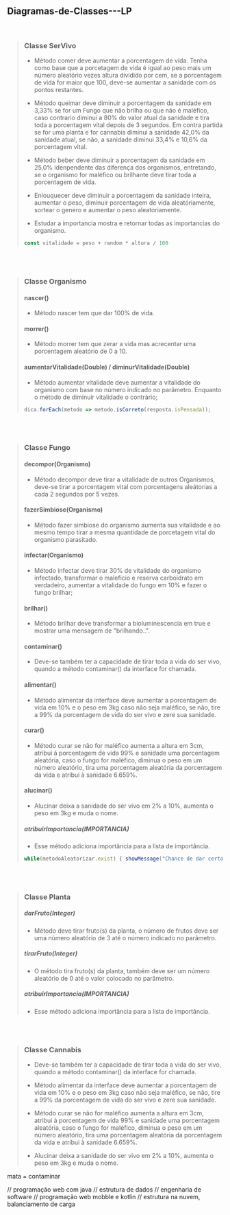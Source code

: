 ## Diagramas-de-Classes---LP

<br>

> ### Classe SerVivo
>   - Método comer deve aumentar a porcentagem de vida. Tenha como base que a porcetagem de vida é igual ao peso mais um número aleatório vezes altura dividido por cem, se a porcentagem de vida for maior que 100, deve-se aumentar a sanidade com os pontos restantes.
>     
>   - Método queimar deve diminuir a porcentagem da sanidade em 3,33% se for um Fungo que não brilha ou que não é maléfico, caso contrario diminui a 80% do valor atual da sanidade e tira toda a porcentagem vital depois de 3 segundos. Em contra partida se for uma planta e for cannabis diminui a sanidade 42,0% da sanidade atual, se não, a sanidade diminui 33,4% e 10,6% da porcentagem vital.
>
>   - Método beber deve diminuir a porcentagem da sanidade em 25,0% idenpendente das diferença dos organismos, entretando, se o organismo for maléfico ou brilhante deve tirar toda a porcentagem de vida.
>
>   - Enlouquecer deve diminuir a porcentagem da sanidade inteira, aumentar o peso, diminuir porcentagem de vida aleatóriamente, sortear o genero e aumentar o peso aleatoriamente.
>
>   - Estudar a importancia mostra e retornar todas as importancias do organismo.
>   ``` javascript
>   const vitalidade = peso + random * altura / 100
>   ``` 

<br> <br>

> ### Classe Organismo
> #### nascer()
>   - Método nascer tem que dar 100% de vida.
>
> #### morrer()
>   - Método morrer tem que zerar a vida mas acrecentar uma porcentagem aleatório de 0 a 10.
>
> #### aumentarVitalidade(Double) / diminurVitalidade(Double)
>   - Método aumentar vitalidade deve aumentar a vitalidade do organismo com base no número indicado no parâmetro. Enquanto o método de diminuir vitalidade o contrário;
>   ``` javascript
>   dica.forEach(metodo => metodo.isCorreto(resposta.isPensada));
>   ``` 

<br> <br>

> ### Classe Fungo
> #### decompor(Organismo)
>   - Método decompor deve tirar a vitalidade de outros Organismos, deve-se tirar a porcentagem vital com porcentagens aleátorias a cada 2 segundos por 5 vezes.
>
> #### fazerSimbiose(Organismo)
>   - Método fazer simbiose do organismo aumenta sua vitalidade e ao mesmo tempo tirar a mesma quantidade de porcetagem vital do organismo parasitado.
>
> #### infectar(Organismo)
>   - Método infectar deve tirar 30% de vitalidade do organismo infectado, transformar o maleficio e reserva carboidrato em verdadeiro, aumentar a vitalidade do fungo em 10% e fazer o fungo brilhar;
>
> #### brilhar()
>   - Método brilhar deve transformar a bioluminescencia em true e mostrar uma mensagem de "brilhando..".
>
> #### contaminar()
>   - Deve-se também ter a capacidade de tirar toda a vida do ser vivo, quando a método contaminar() da interface for chamada.
>
> #### alimentar()
>   - Método alimentar da interface deve aumentar a porcentagem de vida em 10% e o peso em 3kg caso não seja maléfico, se não, tire a 99% da porcentagem de vida do ser vivo e zere sua sanidade.
>
> #### curar()
>   - Método curar se não for maléfico aumenta a altura em 3cm, atribui à porcentagem de vida 99% e sanidade uma porcentagem aleatória, caso o fungo for maléfico, diminua o peso em um número aleatório, tira uma porcentagem aleatória da porcentagem da vida e atribui à sanidade 6.659%.
>
> #### alucinar()
>   - Alucinar deixa a sanidade do ser vivo em 2% a 10%, aumenta o peso em 3kg e muda o nome.
>
> ##### atribuirImportancia(IMPORTANCIA) 
>   - Esse método adiciona importância para a lista de importância.
>   ``` javascript
>   while(metodoAleatorizar.exist) { showMessage("Chance de dar certo:: {100%}") }
>   ```

<br> <br>

> ### Classe Planta
> ##### darFruto(Integer)
>   - Método deve tirar fruto(s) da planta, o número de frutos deve ser uma número aleatório de 3 até o número indicado no parâmetro.
>
> ##### tirarFruto(Integer) 
>   - O método tira fruto(s) da planta, também deve ser um número aleatório de 0 até o valor colocado no parâmetro.
> 
> ##### atribuirImportancia(IMPORTANCIA) 
>   - Esse método adiciona importância para a lista de importância.

<br> <br>

> ### Classe Cannabis
>   - Deve-se também ter a capacidade de tirar toda a vida do ser vivo, quando a método contaminar() da interface for chamada.
>
>   - Método alimentar da interface deve aumentar a porcentagem de vida em 10% e o peso em 3kg caso não seja maléfico, se não, tire a 99% da porcentagem de vida do ser vivo e zere sua sanidade.
>
>   - Método curar se não for maléfico aumenta a altura em 3cm, atribui à porcentagem de vida 99% e sanidade uma porcentagem aleatória, caso o fungo for maléfico, diminua o peso em um número aleatório, tira uma porcentagem aleatória da porcentagem da vida e atribui à sanidade 6.659%.
>
>   - Alucinar deixa a sanidade do ser vivo em 2% a 10%, aumenta o peso em 3kg e muda o nome.


mata = contaminar


// programação web com java
// estrutura de dados
// engenharia de software
// programação web mobble e kotlin
// estrutura na nuvem, balanciamento de carga


